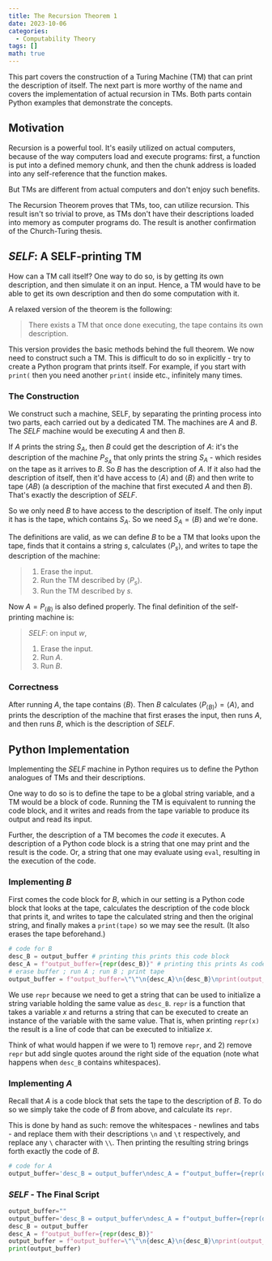 ```yaml
---
title: The Recursion Theorem 1
date: 2023-10-06
categories:
  - Computability Theory
tags: []
math: true
---
```

This part covers the construction of a Turing Machine (TM) that can print the description of itself. The next part is more worthy of the name and covers the implementation of actual recursion in TMs.
Both parts contain Python examples that demonstrate the concepts.
## Motivation
Recursion is a powerful tool. It's easily utilized on actual computers, because of the way computers load and execute programs: first, a function is put into a defined memory chunk, and then the chunk address is loaded into any self-reference that the function makes.

But TMs are different from actual computers and don't enjoy such benefits.

The Recursion Theorem proves that TMs, too, can utilize recursion. This result isn't so trivial to prove, as TMs don't have their descriptions loaded into memory as computer programs do.
The result is another confirmation of the Church-Turing thesis.

## $SELF$: A SELF-printing TM
How can a TM call itself? One way to do so, is by getting its own description, and then simulate it on an input. Hence, a TM would have to be able to get its own description and then do some computation with it.

A relaxed version of the theorem is the following:
> There exists a TM that once done executing, the tape contains its own description.

This version provides the basic methods behind the full theorem.
We now need to construct such a TM. This is difficult to do so in explicitly - try to create a Python program that prints itself. For example, if you start with `print(` then you need another `print(` inside etc., infinitely many times.

### The Construction
We construct such a machine, SELF, by separating the printing process into two parts, each carried out by a dedicated TM. The machines are $A$ and $B$. The $SELF$ machine would be executing $A$ and then $B$.

If $A$ prints the string $S_A$, then $B$ could get the description of $A$: it's the description of the machine $P_{S_A}$ that only prints the string $S_A$ - which resides on the tape as it arrives to $B$.
So $B$ has the description of $A$. If it also had the description of itself, then it'd have access to $\langle A\rangle$  and $\langle B\rangle$ and then write to tape $\langle AB\rangle$ (a description of the machine that first executed $A$ and then $B$). That's exactly the description of $SELF$.

So we only need $B$ to have access to the description of itself. The only input it has is the tape, which contains $S_A$. So we need $S_A=\langle B\rangle$ and we're done.

The definitions are valid, as we can define $B$ to be a TM that looks upon the tape, finds that it contains a string $s$, calculates $\langle P_s\rangle$, and writes to tape the description of the machine:
> 1. Erase the input.
> 2. Run the TM described by $\langle P_s\rangle$.
> 3. Run the TM described by $s$.

Now $A=P_{\langle B\rangle}$ is also defined properly.
The final definition of the self-printing machine is:
> $SELF$: on input $w$,
> 1. Erase the input.
> 2. Run $A$.
> 3. Run $B$.


### Correctness
After running $A$, the tape contains $\langle B\rangle$. Then $B$ calculates $\langle P_{\langle B\rangle}\rangle=\langle A\rangle$, and prints the description of the machine that first erases the input, then runs $A$, and then runs $B$, which is the description of $SELF$.

## Python Implementation
Implementing the $SELF$ machine in Python requires us to define the Python analogues of TMs and their descriptions.

One way to do so is to define the tape to be a global string variable, and a TM would be a block of code. Running the TM is equivalent to running the code block, and it writes and reads from the tape variable to produce its output and read its input.

Further, the description of a TM becomes the *code* it executes. A description of a Python code block is a string that one may print and the result is the code. Or, a string that one may evaluate using `eval`, resulting in the execution of the code.
### Implementing $B$
First comes the code block for $B$, which in our setting is a Python code block that looks at the tape, calculates the description of the code block that prints it, and writes to tape the calculated string and then the original string, and finally makes a `print(tape)` so we may see the result. (It also erases the tape beforehand.)

```python
# code for B
desc_B = output_buffer # printing this prints this code block
desc_A = f"output_buffer={repr(desc_B)}" # printing this prints As code block
# erase buffer ; run A ; run B ; print tape
output_buffer = f"output_buffer=\"\"\n{desc_A}\n{desc_B}\nprint(output_buffer)"
```
We use `repr` because we need to get a string that can be used to initialize a string variable holding the same value as `desc_B`. `repr` is a function that takes a variable $x$ and returns a string that can be executed to create an instance of the variable with the same value. That is, when printing `repr(x)` the result is a line of code that can be executed to initialize $x$.

Think of what would happen if we were to 1) remove `repr`, and 2) remove `repr` but add single quotes around the right side of the equation (note what happens when `desc_B` contains whitespaces).

### Implementing $A$
Recall that $A$ is a code block that sets the tape to the description of $B$. To do so we simply take the code of $B$ from above, and calculate its `repr`.

This is done by hand as such: remove the whitespaces - newlines and tabs - and replace them with their descriptions `\n` and `\t` respectively, and replace any `\` character with `\\`. Then printing the resulting string brings forth exactly the code of $B$.

```python
# code for A
output_buffer='desc_B = output_buffer\ndesc_A = f"output_buffer={repr(desc_B)}"\noutput_buffer = f"output_buffer=\\"\\"\\n{desc_A}\\n{desc_B}\\nprint(output_buffer)"'
```

### $SELF$ - The Final Script
```python
output_buffer=""  
output_buffer='desc_B = output_buffer\ndesc_A = f"output_buffer={repr(desc_B)}"\noutput_buffer = f"output_buffer=\\"\\"\\n{desc_A}\\n{desc_B}\\nprint(output_buffer)"'  
desc_B = output_buffer  
desc_A = f"output_buffer={repr(desc_B)}"  
output_buffer = f"output_buffer=\"\"\n{desc_A}\n{desc_B}\nprint(output_buffer)"  
print(output_buffer)
```
